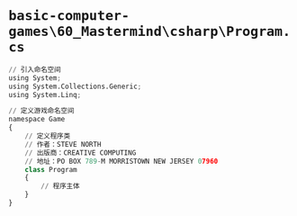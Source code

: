 # `basic-computer-games\60_Mastermind\csharp\Program.cs`

```py
// 引入命名空间
using System;
using System.Collections.Generic;
using System.Linq;

// 定义游戏命名空间
namespace Game
{
    // 定义程序类
    // 作者：STEVE NORTH
    // 出版商：CREATIVE COMPUTING
    // 地址：PO BOX 789-M MORRISTOWN NEW JERSEY 07960
    class Program
    {
        // 程序主体
    }
}
```